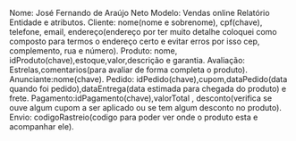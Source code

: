 Nome: José Fernando de  Araújo Neto
Modelo: Vendas online
Relatório Entidade e atributos.
Cliente: nome(nome e sobrenome), cpf(chave), telefone, email, endereço(endereço por ter muito detalhe coloquei como composto para termos o endereço certo e evitar erros por isso cep, complemento, rua e número).
Produto: nome, idProduto(chave),estoque,valor,descrição e garantia.
Avaliação: Estrelas,comentarios(para avaliar de forma completa o produto).
Anunciante:nome(chave).
Pedido: idPedido(chave),cupom,dataPedido(data quando foi pedido),dataEntrega(data estimada para chegada do produto) e frete.
Pagamento:idPagamento(chave),valorTotal , desconto(verifica se ouve algum cupom a ser aplicado ou se tem algum desconto no produto).
Envio: codigoRastreio(codigo para poder ver onde o produto esta e acompanhar ele).
